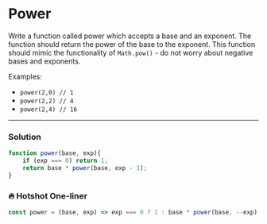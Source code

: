 # Power

Write a function called power which accepts a base and an exponent. The function should return the power of the base to the exponent. This function should mimic the functionality of `Math.pow()` - do not worry about negative bases and exponents.

Examples:
* `power(2,0) // 1`
* `power(2,2) // 4`
* `power(2,4) // 16`

---

### Solution
```js
function power(base, exp){
    if (exp === 0) return 1;
    return base * power(base, exp - 1);
}
```

### 🔥 Hotshot One-liner
```js
const power = (base, exp) => exp === 0 ? 1 : base * power(base, --exp);
```